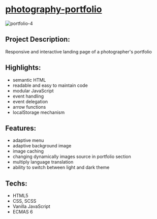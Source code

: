 # [photography-portfolio](https://aliaksei-siniauski.github.io/photography-portfolio/) 


![portfolio-4](https://user-images.githubusercontent.com/92273438/190915168-52a8284a-9290-413d-979c-e7cc7029fddc.jpg)


## Project Description:
Responsive and interactive landing page of a photographer's portfolio

## Highlights:
- semantic HTML
- readable and easy to maintain code
- modular JavaScript
- event handling
- event delegation
- arrow functions 
- localStorage mechanism 

## Features: 
- adaptive menu
- adaptive background image
- image caching
- changing dynamically images source in portfolio section
- multiply language translation
- ability to switch between light and dark theme

## Techs:
 * HTML5
 * CSS, SCSS
 * Vanilla JavaScript
 * ECMAS 6
